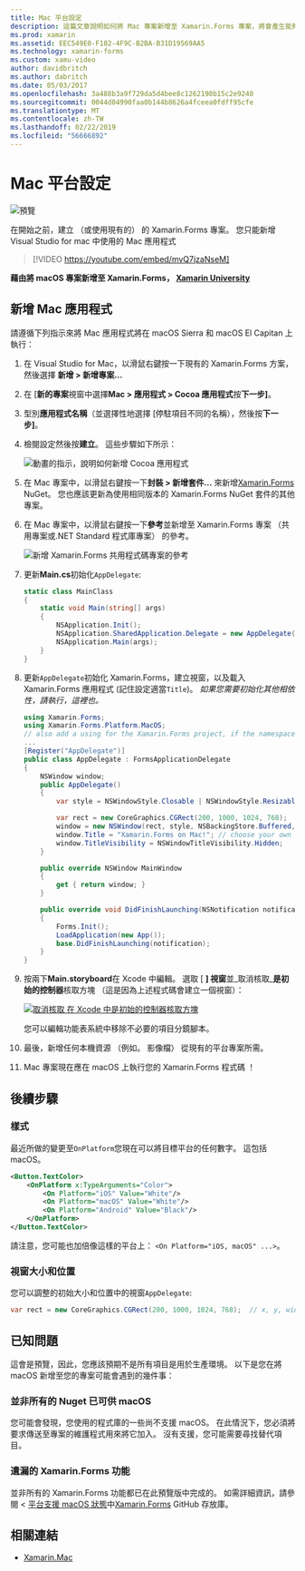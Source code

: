 ```yaml
---
title: Mac 平台設定
description: 這篇文章說明如何將 Mac 專案新增至 Xamarin.Forms 專案，將會產生能夠在 macOS Sierra 和 macOS El Capitan 上執行的應用程式。
ms.prod: xamarin
ms.assetid: EEC549E0-F182-4F9C-B2BA-B31D19569AA5
ms.technology: xamarin-forms
ms.custom: xamu-video
author: davidbritch
ms.author: dabritch
ms.date: 05/03/2017
ms.openlocfilehash: 3a488b3a9f729da5d4bee8c1262190b15c2e9240
ms.sourcegitcommit: 0044d04990faa0b144b8626a4fceea0fdff95cfe
ms.translationtype: MT
ms.contentlocale: zh-TW
ms.lasthandoff: 02/22/2019
ms.locfileid: "56666892"
---
```

# <a name="mac-platform-setup"></a>Mac 平台設定

![預覽](~/media/shared/preview.png)

在開始之前，建立 （或使用現有的） 的 Xamarin.Forms 專案。 您只能新增 Visual Studio for mac 中使用的 Mac 應用程式

> [!VIDEO https://youtube.com/embed/mvQ7jzaNseM]

**藉由將 macOS 專案新增至 Xamarin.Forms， [Xamarin University](https://university.xamarin.com/)**

## <a name="adding-a-mac-app"></a>新增 Mac 應用程式

請遵循下列指示來將 Mac 應用程式將在 macOS Sierra 和 macOS El Capitan 上執行：

1. 在 Visual Studio for Mac，以滑鼠右鍵按一下現有的 Xamarin.Forms 方案，然後選擇 **新增 > 新增專案...**

2. 在 [**新的專案**視窗中選擇**Mac > 應用程式 > Cocoa 應用程式**按**下一步]**。

3. 型別**應用程式名稱**（並選擇性地選擇 [停駐項目不同的名稱），然後按**下一步]**。

4. 檢閱設定然後按**建立**。 這些步驟如下所示：

    ![動畫的指示，說明如何新增 Cocoa 應用程式](mac-images/add-macos-proj.gif)

5. 在 Mac 專案中，以滑鼠右鍵按一下**封裝 > 新增套件...** 來新增[Xamarin.Forms](https://www.nuget.org/packages/Xamarin.Forms/) NuGet。 您也應該更新為使用相同版本的 Xamarin.Forms NuGet 套件的其他專案。

6. 在 Mac 專案中，以滑鼠右鍵按一下**參考**並新增至 Xamarin.Forms 專案 （共用專案或.NET Standard 程式庫專案） 的參考。

    ![新增 Xamarin.Forms 共用程式碼專案的參考](mac-images/references-sml.png)

7. 更新**Main.cs**初始化`AppDelegate`:

    ```csharp
    static class MainClass
    {
        static void Main(string[] args)
        {
            NSApplication.Init();
            NSApplication.SharedApplication.Delegate = new AppDelegate(); // add this line
            NSApplication.Main(args);
        }
    }
    ```

8. 更新`AppDelegate`初始化 Xamarin.Forms，建立視窗，以及載入 Xamarin.Forms 應用程式 (記住設定適當`Title`)。 _如果您需要初始化其他相依性，請執行，這裡也。_

    ```csharp
    using Xamarin.Forms;
    using Xamarin.Forms.Platform.MacOS;
    // also add a using for the Xamarin.Forms project, if the namespace is different to this file
    ...
    [Register("AppDelegate")]
    public class AppDelegate : FormsApplicationDelegate
    {
        NSWindow window;
        public AppDelegate()
        {
            var style = NSWindowStyle.Closable | NSWindowStyle.Resizable | NSWindowStyle.Titled;

            var rect = new CoreGraphics.CGRect(200, 1000, 1024, 768);
            window = new NSWindow(rect, style, NSBackingStore.Buffered, false);
            window.Title = "Xamarin.Forms on Mac!"; // choose your own Title here
            window.TitleVisibility = NSWindowTitleVisibility.Hidden;
        }

        public override NSWindow MainWindow
        {
            get { return window; }
        }

        public override void DidFinishLaunching(NSNotification notification)
        {
            Forms.Init();
            LoadApplication(new App());
            base.DidFinishLaunching(notification);
        }
    }
    ```

9. 按兩下**Main.storyboard**在 Xcode 中編輯。 選取 [ **] 視窗**並_取消核取_**是初始的控制器**核取方塊 （這是因為上述程式碼會建立一個視窗）：

    [![取消核取 在 Xcode 中是初始的控制器核取方塊](mac-images/xcode-init-controller-sml.png)](mac-images/xcode-init-controller.png#lightbox)

    您可以編輯功能表系統中移除不必要的項目分鏡腳本。

10. 最後，新增任何本機資源 （例如。 影像檔） 從現有的平台專案所需。

11. Mac 專案現在應在 macOS 上執行您的 Xamarin.Forms 程式碼 ！

## <a name="next-steps"></a>後續步驟

### <a name="styling"></a>樣式

最近所做的變更至`OnPlatform`您現在可以將目標平台的任何數字。 這包括 macOS。

```xml
<Button.TextColor>
    <OnPlatform x:TypeArguments="Color">
        <On Platform="iOS" Value="White"/>
        <On Platform="macOS" Value="White"/>
        <On Platform="Android" Value="Black"/>
    </OnPlatform>
</Button.TextColor>
```

請注意，您可能也加倍像這樣的平台上： `<On Platform="iOS, macOS" ...>`。

### <a name="window-size-and-position"></a>視窗大小和位置

您可以調整的初始大小和位置中的視窗`AppDelegate`:

```csharp
var rect = new CoreGraphics.CGRect(200, 1000, 1024, 768);  // x, y, width, height
```

## <a name="known-issues"></a>已知問題

這會是預覽，因此，您應該預期不是所有項目是用於生產環境。 以下是您在將 macOS 新增至您的專案可能會遇到的幾件事：

### <a name="not-all-nugets-are-ready-for-macos"></a>並非所有的 Nuget 已可供 macOS

您可能會發現，您使用的程式庫的一些尚不支援 macOS。 在此情況下，您必須將要求傳送至專案的維護程式用來將它加入。 沒有支援，您可能需要尋找替代項目。

### <a name="missing-xamarinforms-features"></a>遺漏的 Xamarin.Forms 功能

並非所有的 Xamarin.Forms 功能都已在此預覽版中完成的。 如需詳細資訊，請參閱 <<c0> [ 平台支援 macOS 狀態](https://github.com/xamarin/Xamarin.Forms/wiki/Platform-Support-macOS-Status)中[Xamarin.Forms](https://github.com/xamarin/Xamarin.Forms) GitHub 存放庫。

## <a name="related-links"></a>相關連結

- [Xamarin.Mac](~/mac/index.yml)
